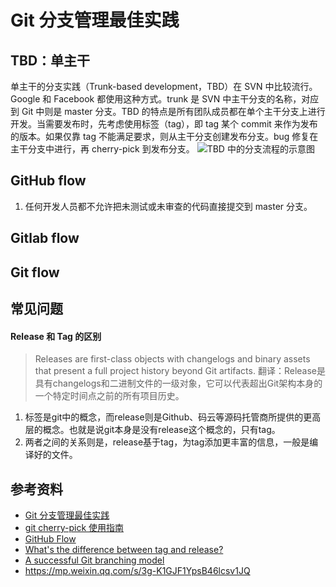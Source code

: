 # Git 分支管理最佳实践

## TBD：单主干
单主干的分支实践（Trunk-based development，TBD）在 SVN 中比较流行。Google 和 Facebook 都使用这种方式。trunk 是 SVN 中主干分支的名称，对应到 Git 中则是 master 分支。TBD 的特点是所有团队成员都在单个主干分支上进行开发。当需要发布时，先考虑使用标签（tag），即 tag 某个 commit 来作为发布的版本。如果仅靠 tag 不能满足要求，则从主干分支创建发布分支。bug 修复在主干分支中进行，再 cherry-pick 到发布分支。
![TBD 中的分支流程的示意图](https://www.ibm.com/developerworks/cn/java/j-lo-git-mange/img001.png)

## GitHub flow
1. 任何开发人员都不允许把未测试或未审查的代码直接提交到 master 分支。

## Gitlab flow

## Git flow


## 常见问题
#### Release 和 Tag 的区别
> Releases are first-class objects with changelogs and binary assets that present a full project history beyond Git artifacts.
翻译：Release是具有changelogs和二进制文件的一级对象，它可以代表超出Git架构本身的一个特定时间点之前的所有项目历史。

1. 标签是git中的概念，而release则是Github、码云等源码托管商所提供的更高层的概念。也就是说git本身是没有release这个概念的，只有tag。
2. 两者之间的关系则是，release基于tag，为tag添加更丰富的信息，一般是编译好的文件。

## 参考资料
* [Git 分支管理最佳实践](https://www.ibm.com/developerworks/cn/java/j-lo-git-mange/index.html)
* [git cherry-pick 使用指南](https://www.jianshu.com/p/08c3f1804b36)
* [GitHub Flow](http://scottchacon.com/2011/08/31/github-flow.html)
* [What's the difference between tag and release?
](https://stackoverflow.com/questions/18506508/whats-the-difference-between-tag-and-release)
* [A successful Git branching model](http://nvie.com/posts/a-successful-git-branching-model/)
* https://mp.weixin.qq.com/s/3g-K1GJF1YpsB46lcsv1JQ